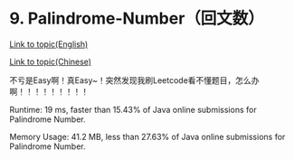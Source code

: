# 9. Palindrome-Number（回文数）
[Link to topic(English)](https://leetcode.com/problems/palindrome-number/)

[Link to topic(Chinese)](https://leetcode-cn.com/problems/palindrome-number/)



不亏是Easy啊！真Easy~！突然发现我刷Leetcode看不懂题目，怎么办啊！！！！！！！！！

Runtime: 19 ms, faster than 15.43% of Java online submissions for Palindrome Number.

Memory Usage: 41.2 MB, less than 27.63% of Java online submissions for Palindrome Number.  

